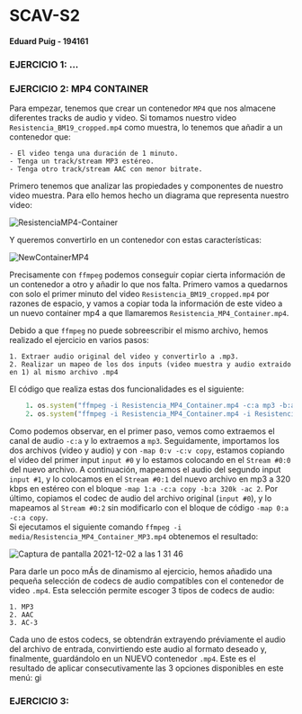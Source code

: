 # SCAV-S2
#### Eduard Puig - 194161

### EJERCICIO 1: ...



### EJERCICIO 2: MP4 CONTAINER
Para empezar, tenemos que crear un contenedor ```MP4``` que nos almacene diferentes tracks de audio y video.
Si tomamos nuestro video ```Resistencia_BM19_cropped.mp4``` como muestra, lo tenemos que añadir a un contenedor que:
```
- El video tenga una duración de 1 minuto.
- Tenga un track/stream MP3 estéreo.
- Tenga otro track/stream AAC con menor bitrate.
```
Primero tenemos que analizar las propiedades y componentes de nuestro video muestra. Para ello hemos hecho un
diagrama que representa nuestro video:

![ResistenciaMP4-Container](https://user-images.githubusercontent.com/91899380/144336574-d05794b0-0974-4ff1-9f40-96a73edaa4d0.png)

Y queremos convertirlo en un contenedor con estas características:

![NewContainerMP4](https://user-images.githubusercontent.com/91899380/144336594-2697ce21-8114-4fb8-828f-b205d6d0b913.png)

Precisamente con ```ffmpeg``` podemos conseguir copiar cierta información de un contenedor a otro y añadir lo que nos falta.
Primero vamos a quedarnos con solo el primer minuto del video ```Resistencia_BM19_cropped.mp4``` por razones de espacio, y vamos a copiar toda la información de este video a un nuevo container mp4 
a que llamaremos ```Resistencia_MP4_Container.mp4```.

Debido a que ```ffmpeg``` no puede sobreescribir el mismo archivo, hemos realizado el ejercicio en varios pasos:
```
1. Extraer audio original del video y convertirlo a .mp3.
2. Realizar un mapeo de los dos inputs (video muestra y audio extraido en 1) al mismo archivo .mp4
```
El código que realiza estas dos funcionalidades es el siguiente:
```ruby
    1. os.system("ffmpeg -i Resistencia_MP4_Container.mp4 -c:a mp3 -b:a 320k -ac 2 -sn -vn Resistencia_audio.mp3")
    2. os.system("ffmpeg -i Resistencia_MP4_Container.mp4 -i Resistencia_audio.mp3 -map 0:v -c:v copy -map 1:a -c:a copy -map 0:a -c:a copy Resistencia_MP4_Container_MP3.mp4")
```

Como podemos observar, en el primer paso, vemos como extraemos el canal de audio ```-c:a``` y lo extraemos a ```mp3```.
Seguidamente, importamos los dos archivos (video y audio) y con ```-map 0:v -c:v copy```, estamos copiando el video del primer input ```input #0``` y lo estamos colocando
en el ```Stream #0:0``` del nuevo archivo.
A continuación, mapeamos el audio del segundo input ```input #1```, y lo colocamos en el ```Stream #0:1``` del nuevo archivo en mp3 a 320 kbps en estéreo con el bloque ```-map 1:a -c:a copy -b:a 320k -ac 2```.
Por último, copiamos el codec de audio del archivo original (```input #0```), y lo mapeamos al ```Stream #0:2``` sin modificarlo con el bloque de código ```-map 0:a -c:a copy```.  
Si ejecutamos el siguiente comando ```ffmpeg -i media/Resistencia_MP4_Container_MP3.mp4``` obtenemos el resultado:

![Captura de pantalla 2021-12-02 a las 1 31 46](https://user-images.githubusercontent.com/91899380/144336614-ecffcf14-6c28-4ea7-bd8d-459b2db84181.png)

Para darle un poco mÁs de dinamismo al ejercicio, hemos añadido una pequeña selección de codecs de audio compatibles con el contenedor de video ```.mp4```.
Esta selección permite escoger 3 tipos de codecs de audio: 
```
1. MP3
2. AAC
3. AC-3
```
Cada uno de estos codecs, se obtendrán extrayendo préviamente el audio del archivo de entrada, convirtiendo este audio al formato deseado y, finalmente, guardándolo en un NUEVO contenedor ```.mp4```.
Este es el resultado de aplicar consecutivamente las 3 opciones disponibles en este menú:
gi

### EJERCICIO 3: 

